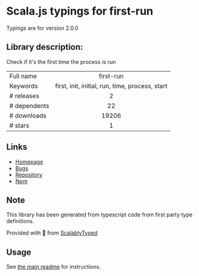 
# Scala.js typings for first-run

Typings are for version 2.0.0

## Library description:
Check if it's the first time the process is run

|                    |                 |
| ------------------ | :-------------: |
| Full name          | first-run |
| Keywords           | first, init, initial, run, time, process, start |
| # releases         | 2 |
| # dependents       | 22 |
| # downloads        | 19206 |
| # stars            | 1 |

## Links
- [Homepage](https://github.com/sindresorhus/first-run#readme)
- [Bugs](https://github.com/sindresorhus/first-run/issues)
- [Repository](https://github.com/sindresorhus/first-run)
- [Npm](https://www.npmjs.com/package/first-run)
    


## Note
This library has been generated from typescript code from first party type definitions.

Provided with :purple_heart: from [ScalablyTyped](https://github.com/oyvindberg/ScalablyTyped)

## Usage
See [the main readme](../../readme.md) for instructions.



